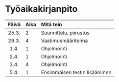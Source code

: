 # Työaikakirjanpito

| Päivä | Aika | Mitä tein |
| :----:|:-----| :-----|
| 25.3. | 2    | Suunnittelu, piirustus |
| 29.3. | 4    | Vaatimusmääritelmä |
| 1.4.  | 1    | Ohjelmointi |
| 2.4.  | 1    | Ohjelmointi |
| 3.4.  | 4    | Ohjelmointi |
| 5.4.  | 1    | Ensimmäisen testin lisääminen |

